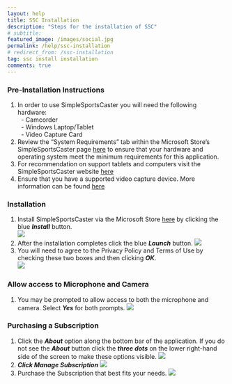 ```yaml
---
layout: help
title: SSC Installation
description: "Steps for the installation of SSC"
# subtitle: 
featured_image: /images/social.jpg
permalink: /help/ssc-installation
# redirect_from: /ssc-installation
tag: ssc install installation
comments: true
---
```


### Pre-Installation Instructions

1. In order to use SimpleSportsCaster you will need the following hardware:<br>
&nbsp;&nbsp;- Camcorder  
&nbsp;&nbsp;- Windows Laptop/Tablet  
&nbsp;&nbsp;- Video Capture Card  
2. Review the “System Requirements” tab within the Microsoft Store’s SimpleSportsCaster page [here](https://www.microsoft.com/store/productId/9NRQMTPGS298) to ensure that your hardware and operating system meet the minimum requirements for this application.  
3. For recommendation on support tablets and computers visit the SimpleSportsCaster website [here](https://www.simplesportscaster.com/help/machines)
4. Ensure that you have a supported video capture device.  More information can be found [here](https://www.simplesportscaster.com/help/capture-devices)

### Installation

1. Install SimpleSportsCaster via the Microsoft Store [here](https://www.microsoft.com/store/productId/9NRQMTPGS298) by clicking the blue ***Install*** button.  
![](/assets/help/quick-guide/ssc-installation/ssc_installation_01.png)
2. After the installation completes click the blue ***Launch*** button.
![](/assets/help/quick-guide/ssc-installation/ssc_installation_02.png)
3. You will need to agree to the Privacy Policy and Terms of Use by checking these two boxes and then clicking ***OK***.  
![](/assets/help/quick-guide/ssc-installation/ssc_installation_03.png)

### Allow access to Microphone and Camera

1. You may be prompted to allow access to both the microphone and camera.  Select ***Yes*** for both prompts.
![](/assets/help/quick-guide/ssc-installation/ssc_installation_04.png)

### Purchasing a Subscription

1. Click the ***About*** option along the bottom bar of the application.  If you do not see the ***About*** button click the ***three dots*** on the lower right-hand side of the screen to make these options visible.
![](/assets/help/quick-guide/ssc-installation/ssc_installation_05.png)
2. ***Click Manage Subscription***
![](/assets/help/quick-guide/ssc-installation/ssc_installation_06.png)
3. Purchase the Subscription that best fits your needs.
![](/assets/help/quick-guide/ssc-installation/ssc_installation_07.png)

